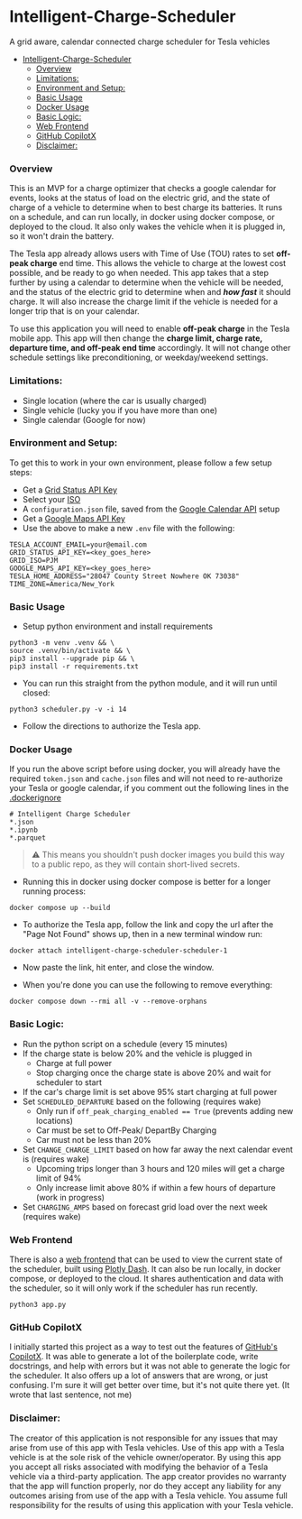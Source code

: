 # Intelligent-Charge-Scheduler

A grid aware, calendar connected charge scheduler for Tesla vehicles

- [Intelligent-Charge-Scheduler](#intelligent-charge-scheduler)
    - [Overview](#overview)
    - [Limitations:](#limitations)
    - [Environment and Setup:](#environment-and-setup)
    - [Basic Usage](#basic-usage)
    - [Docker Usage](#docker-usage)
    - [Basic Logic:](#basic-logic)
    - [Web Frontend](#web-frontend)
    - [GitHub CopilotX](#github-copilotx)
    - [Disclaimer:](#disclaimer)

### Overview

This is an MVP for a charge optimizer that checks a google calendar for events, looks at the status of load on the electric grid, and the state of charge of a vehicle to determine when to best charge its batteries. It runs on a schedule, and can run locally, in docker using docker compose, or deployed to the cloud. It also only wakes the vehicle when it is plugged in, so it won't drain the battery.

The Tesla app already allows users with Time of Use (TOU) rates to set **off-peak charge** end time. This allows the vehicle to charge at the lowest cost possible, and be ready to go when needed. This app takes that a step further by using a calendar to determine when the vehicle will be needed, and the status of the electric grid to determine when and ***how fast*** it should charge. It will also increase the charge limit if the vehicle is needed for a longer trip that is on your calendar.

To use this application you will need to enable **off-peak charge** in the Tesla mobile app. This app will then change the **charge limit, charge rate, departure time, and off-peak end time** accordingly. It will not change other schedule settings like preconditioning, or weekday/weekend settings.

### Limitations:

- Single location (where the car is usually charged)
- Single vehicle (lucky you if you have more than one)
- Single calendar (Google for now)

### Environment and Setup:

To get this to work in your own environment, please follow a few setup steps:

- Get a [Grid Status API Key](https://www.gridstatus.io/api)
- Select your [ISO](https://www.gridstatus.io/map)
- A `configuration.json` file, saved from the [Google Calendar API](https://developers.google.com/calendar/api/quickstart/python) setup
- Get a [Google Maps API Key](https://console.cloud.google.com/google/maps-apis/credentials?authuser=1&project=intelligent-charge-scheduler)
- Use the above to make a new `.env` file with the following:

```
TESLA_ACCOUNT_EMAIL=your@email.com
GRID_STATUS_API_KEY=<key_goes_here>
GRID_ISO=PJM
GOOGLE_MAPS_API_KEY=<key_goes_here>
TESLA_HOME_ADDRESS="28047 County Street Nowhere OK 73038"
TIME_ZONE=America/New_York
```

### Basic Usage

- Setup python environment and install requirements

```
python3 -m venv .venv && \
source .venv/bin/activate && \
pip3 install --upgrade pip && \
pip3 install -r requirements.txt
```

- You can run this straight from the python module, and it will run until closed:

```
python3 scheduler.py -v -i 14
```

- Follow the directions to authorize the Tesla app.

### Docker Usage

If you run the above script before using docker, you will already have the required `token.json` and `cache.json` files and will not need to re-authorize your Tesla or google calendar, if you comment out the following lines in the [.dockerignore](.dockerignore)

```
# Intelligent Charge Scheduler
*.json
*.ipynb
*.parquet
```

> ⚠️ This means you shouldn't push docker images you build this way to a public repo, as they will contain short-lived secrets.

- Running this in docker using docker compose is better for a longer running process:

```
docker compose up --build
```

- To authorize the Tesla app, follow the link and copy the url after the "Page Not Found" shows up, then in a new terminal window run:

```
docker attach intelligent-charge-scheduler-scheduler-1
```

- Now paste the link, hit enter, and close the window.

- When you're done you can use the following to remove everything:

```
docker compose down --rmi all -v --remove-orphans
```

### Basic Logic:

- Run the python script on a schedule (every 15 minutes)
- If the charge state is below 20% and the vehicle is plugged in
  - Charge at full power
  - Stop charging once the charge state is above 20% and wait for scheduler to start
- If the car's charge limit is set above 95% start charging at full power
- Set `SCHEDULED_DEPARTURE` based on the following (requires wake)
  - Only run if `off_peak_charging_enabled == True` (prevents adding new locations)
  - Car must be set to Off-Peak/ DepartBy Charging
  - Car must not be less than 20%
- Set `CHANGE_CHARGE_LIMIT` based on how far away the next calendar event is (requires wake)
  - Upcoming trips longer than 3 hours and 120 miles will get a charge limit of 94%
  - Only increase limit above 80% if within a few hours of departure (work in progress)
- Set `CHARGING_AMPS` based on forecast grid load over the next week (requires wake)


### Web Frontend

There is also a [web frontend](app.py) that can be used to view the current state of the scheduler, built using [Plotly Dash](https://dash.plotly.com). It can also be run locally, in docker compose, or deployed to the cloud. It shares authentication and data with the scheduler, so it will only work if the scheduler has run recently.

```
python3 app.py
```

### GitHub CopilotX

I initially started this project as a way to test out the features of [GitHub's CopilotX](https://github.com/features/preview/copilot-x). It was able to generate a lot of the boilerplate code, write docstrings, and help with errors but it was not able to generate the logic for the scheduler. It also offers up a lot of answers that are wrong, or just confusing. I'm sure it will get better over time, but it's not quite there yet. (It wrote that last sentence, not me)

### Disclaimer:

The creator of this application is not responsible for any issues that may arise from use of this app with Tesla vehicles. Use of this app with a Tesla vehicle is at the sole risk of the vehicle owner/operator. By using this app you accept all risks associated with modifying the behavior of a Tesla vehicle via a third-party application. The app creator provides no warranty that the app will function properly, nor do they accept any liability for any outcomes arising from use of the app with a Tesla vehicle. You assume full responsibility for the results of using this application with your Tesla vehicle.
